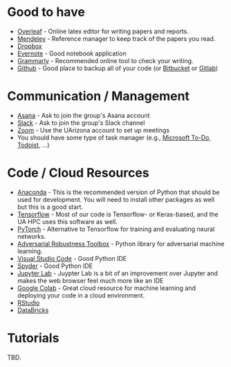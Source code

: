 # Good to have  
* [Overleaf](https://www.overleaf.com/project) - Online latex editor for writing papers and reports.
* [Mendeley](https://www.mendeley.com/) - Reference manager to keep track of the papers you read. 
* [Dropbox](https://www.dropbox.com/)
* [Evernote](https://evernote.com/) - Good notebook application 
* [Grammarly](https://app.grammarly.com/) - Recommended online tool to check your writing. 
* [Github](https://github.com/) - Good place to backup all of your code (or [Bitbucket](https://bitbucket.org) or [Gitlab](https://about.gitlab.com/))


# Communication / Management 
* [Asana](https://app.asana.com/) - Ask to join the group's Asana account  
* [Slack](https://slack.com/) - Ask to join the group's Slack channel 
* [Zoom](http://zoom.arizona.edu/) - Use the UArizona account to set up meetings 
* You should have some type of task manager (e.g., [Microsoft To-Do](https://todo.microsoft.com/), [Todoist](https://todoist.com/), ...)


# Code / Cloud Resources 
* [Anaconda](https://www.anaconda.com/) - This is the recommended version of Python that should be used for development. You will need to install other packages as well but this is a good start. 
* [Tensorflow](https://www.tensorflow.org/) - Most of our code is Tensorflow- or Keras-based, and the UA HPC uses this software as well. 
* [PyTorch](https://pytorch.org/) - Alternative to Tensorflow for training and evaluating neural networks.
* [Adversarial Robustness Toolbox](https://github.com/Trusted-AI/adversarial-robustness-toolbox) - Python library for adversarial machine learning.  
* [Visual Studio Code](https://code.visualstudio.com/) - Good Python IDE
* [Spyder](https://www.spyder-ide.org/) - Good Python IDE
* [Jupyter Lab](https://jupyterlab.readthedocs.io/en/stable/) - Juypter Lab is a bit of an improvement over Jupyter and makes the web browser feel much more like an IDE
* [Google Colab](https://colab.research.google.com/) - Great cloud resource for machine learning and deploying your code in a cloud environment. 
* [RStudio](https://rstudio.com/) 
* [DataBricks](https://community.cloud.databricks.com/login.html)


# Tutorials 
TBD.


